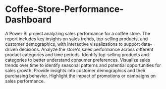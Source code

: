 # Coffee-Store-Performance-Dashboard
A Power BI project analyzing sales performance for a coffee store. The report includes key insights on sales trends, top-selling products, and customer demographics, with interactive visualizations to support data-driven decisions.
Analyze the store's sales performance across different product categories and time periods.
Identify top-selling products and categories to better understand consumer preferences.
Visualize sales trends over time to identify seasonal patterns and potential opportunities for sales growth.
Provide insights into customer demographics and their purchasing behavior.
Highlight the impact of promotions or campaigns on sales performance.
